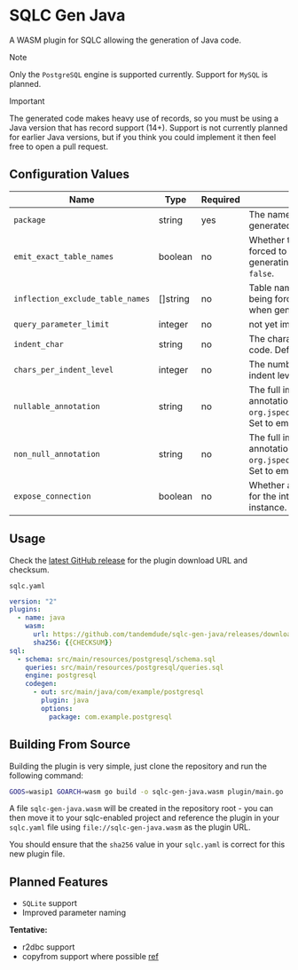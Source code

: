 # SQLC Gen Java

A WASM plugin for SQLC allowing the generation of Java code.

> [!NOTE]
> Only the `PostgreSQL` engine is supported currently. Support for `MySQL` is planned.

> [!IMPORTANT]
> The generated code makes heavy use of records, so you must be using a Java version that has record support (14+). Support
> is not currently planned for earlier Java versions, but if you think you could implement it then feel free
> to open a pull request.

## Configuration Values

| Name                             | Type     | Required | Description                                                                                                                               |
|----------------------------------|----------|----------|-------------------------------------------------------------------------------------------------------------------------------------------|
| `package`                        | string   | yes      | The name of the package where the generated files will be located.                                                                        |
| `emit_exact_table_names`         | boolean  | no       | Whether table names will not be forced to singular form when generating the models. Defaults to `false`.                                  |
| `inflection_exclude_table_names` | []string | no       | Table names to be excluded from being forced into singular form when generating the models.                                               |
| `query_parameter_limit`          | integer  | no       | not yet implemented                                                                                                                       |
| `indent_char`                    | string   | no       | The character to use to indent the code. Defaults to space `" "`.                                                                         |
| `chars_per_indent_level`         | integer  | no       | The number of characters per indent level. Defaults to `4`.                                                                               |
| `nullable_annotation`            | string   | no       | The full import path for the nullable annotation to use. Defaults to `org.jspecify.annotations.Nullable`. Set to empty string to disable. |
| `non_null_annotation`            | string   | no       | The full import path for the nonnull annotation to use. Defaults to `org.jspecify.annotations.NonNull`. Set to empty string to disable.   |
| `expose_connection`              | boolean  | no       | Whether a getter will be generated for the internally held connection instance. Defaults to `false`.                                      |

## Usage

Check the [latest GitHub release](https://github.com/tandemdude/sqlc-gen-java/releases/latest) for the plugin download URL and checksum.

`sqlc.yaml`
```yaml
version: "2"
plugins:
  - name: java
    wasm:
      url: https://github.com/tandemdude/sqlc-gen-java/releases/download/{{VERSION}}/sqlc-gen-java.wasm
      sha256: {{CHECKSUM}}
sql:
  - schema: src/main/resources/postgresql/schema.sql
    queries: src/main/resources/postgresql/queries.sql
    engine: postgresql
    codegen:
      - out: src/main/java/com/example/postgresql
        plugin: java
        options:
          package: com.example.postgresql
```

## Building From Source

Building the plugin is very simple, just clone the repository and run the following command:

```bash
GOOS=wasip1 GOARCH=wasm go build -o sqlc-gen-java.wasm plugin/main.go
```

A file `sqlc-gen-java.wasm` will be created in the repository root - you can then move it to your sqlc-enabled project
and reference the plugin in your `sqlc.yaml` file using `file://sqlc-gen-java.wasm` as the plugin URL.

You should ensure that the `sha256` value in your `sqlc.yaml` is correct for this new plugin file.

## Planned Features

- `SQLite` support
- Improved parameter naming

**Tentative:**

- r2dbc support
- copyfrom support where possible [ref](https://www.baeldung.com/jdbc-batch-processing)
